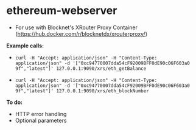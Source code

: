 # ethereum-webserver

* For use with Blocknet's XRouter Proxy Container (https://hub.docker.com/r/blocknetdx/xrouterproxy/)

**Example calls:**

* `curl -H "Accept: application/json" -H "Content-Type: application/json" -d '["0xc94770007dda54cF92009BFF0dE90c06F603a0
9f","latest"]' 127.0.0.1:9090/xrs/eth_getBalance`

* `curl -H "Accept: application/json" -H "Content-Type: application/json" -d '["0xc94770007dda54cF92009BFF0dE90c06F603a0
9f","latest"]' 127.0.0.1:9090/xrs/eth_blockNumber`

**To do:**

* HTTP error handling
* Optional parameters
